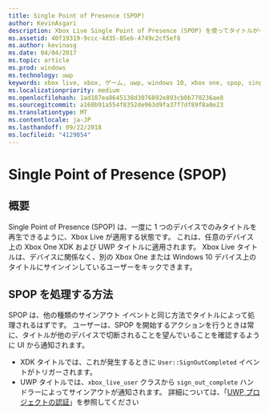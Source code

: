 ```yaml
---
title: Single Point of Presence (SPOP)
author: KevinAsgari
description: Xbox Live Single Point of Presence (SPOP) を使ってタイトルが一度に 1 台のデバイスでのみ再生されるようにする方法について説明します。
ms.assetid: 40f19319-9ccc-4d35-85eb-4749c2cf5ef8
ms.author: kevinasg
ms.date: 04/04/2017
ms.topic: article
ms.prod: windows
ms.technology: uwp
keywords: xbox live, xbox, ゲーム, uwp, windows 10, xbox one, spop, single point of presence
ms.localizationpriority: medium
ms.openlocfilehash: 1ad187ea8645138d3076892e893cb0b770236ae8
ms.sourcegitcommit: a160b91a554f8352de963d9fa37f7df89f8a0e23
ms.translationtype: MT
ms.contentlocale: ja-JP
ms.lasthandoff: 09/22/2018
ms.locfileid: "4129054"
---
```

# <a name="single-point-of-presence-spop"></a>Single Point of Presence (SPOP)

## <a name="overview"></a>概要
Single Point of Presence (SPOP) は、一度に 1 つのデバイスでのみタイトルを再生できるように、Xbox Live が適用する状態です。 これは、任意のデバイス上の Xbox One XDK および UWP タイトルに適用されます。
Xbox Live タイトルは、デバイスに関係なく、別の Xbox One または Windows 10 デバイス上のタイトルにサインインしているユーザーをキックできます。

## <a name="how-to-handle-spop"></a>SPOP を処理する方法
SPOP は、他の種類のサインアウト イベントと同じ方法でタイトルによって処理されるはずです。 ユーザーは、SPOP を開始するアクションを行うときは常に、タイトルが他のデバイスで切断されることを望んでいることを確認するように UI から通知されます。

* XDK タイトルでは、これが発生するときに `User::SignOutCompleted` イベントがトリガーされます。
* UWP タイトルでは、`xbox_live_user` クラスから `sign_out_complete` ハンドラーによってサインアウトが通知されます。 詳細については、「[UWP プロジェクトの認証](authentication-for-UWP-projects.md)」を参照してください
